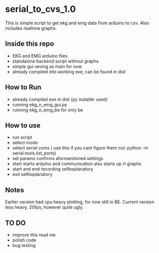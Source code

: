 # serial_to_cvs_1.0

This is simple script to get ekg and emg data from arduino to csv.
Also includes realtime graphs.

## Inside this repo

- EKG and EMG arduino files.
- standalone backend script without graphs
- simple gui seving as main for now
- already compiled into working exe, can be found in dist

## How to Run

- already compiled exe in dist (py installer used)
- running ekg_n_emg_gui.py 
- running ekg_n_emg_be for only be

## How to use

- run script
- select mode
- select serial coms ( use this if you cant figure them out: python -m serial.tools.list_ports)
- set params confirms aformentioned settings
- start starts arduino and communication also starts up rt graphs
- start and end recording selfexplanatory
- exit selfexplanatory

## Notes

Earlier version had cpu heavy plotting, for now still in BE. Current version less heavy, 20fps, however quite ugly.

## TO DO
- improve this read me
- polish code
- bug testing




